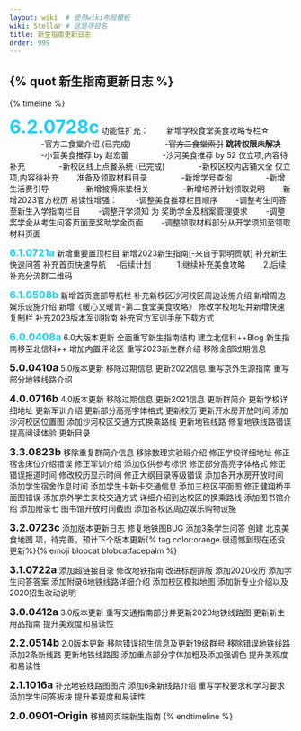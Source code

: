 ```yaml
---
layout: wiki  # 使用wiki布局模板
wiki: Stellar # 这是项目名
title: 新生指南更新日志
order: 999
---
```


## {% quot 新生指南更新日志 %}

<!-- {% timeline hide:user-info api:https://api.github.com/repos/840119580/blog-issues/issues %}{% endtimeline %} -->

{% timeline %}
<!-- node 2023 年 7 月 28 日 -->
<font size=6 style="color:#1cd0fd;">**6.2.0728c**</font>
功能性扩充：
&emsp;&emsp;新增学校食堂美食攻略专栏☆
&emsp;&emsp;&emsp;&emsp;-官方二食堂介绍 (已完成)
&emsp;&emsp;&emsp;&emsp;-<font style="text-decoration:line-through;">官方二食堂索引</font> <b>跳转权限未解决</b>
&emsp;&emsp;&emsp;&emsp;-小营美食推荐 by 赵宏蕾
&emsp;&emsp;&emsp;&emsp;-沙河美食推荐 by 52 仅立项,内容待补充
&emsp;&emsp;&emsp;&emsp;-新校区线上点餐系统 (已完成)
&emsp;&emsp;&emsp;&emsp;-新校区校内店铺大全 仅立项,内容待补充
&emsp;&emsp;准备及领取材料目录
&emsp;&emsp;&emsp;&emsp;-新增学号查询
&emsp;&emsp;&emsp;&emsp;-新增生活费引导
&emsp;&emsp;&emsp;&emsp;-新增被褥床垫相关
&emsp;&emsp;&emsp;&emsp;-新增培养计划领取说明
&emsp;&emsp;新增2023官方校历
易读性增强：
&emsp;&emsp;-调整美食推荐栏目顺序
&emsp;&emsp;-调整考生问答至新生入学指南栏目
&emsp;&emsp;-调整开学须知 为 奖助学金及档案管理要求
&emsp;&emsp;-调整奖学金从考生问答页面至奖助学金页面
&emsp;&emsp;-调整领取材料部分从开学须知至领取材料页面
<!-- node 2023 年 7 月 21 日 -->
<font size=4 style="color:#1cd0fd;">**6.1.0721a**</font>
新增重要置顶栏目
新增2023新生指南[-来自于郭明贡献]
补充新生快速问答
补充首页快速导航
&emsp;-后续计划：
&emsp;&emsp;1.继续补充美食攻略
&emsp;&emsp;2.后续补充分流群二维码
<!-- node 2023 年 5 月 8 日 -->
<font size=4 style="color:#1cd0fd;">**6.1.0508b**</font>
新增首页底部导航栏
补充新校区沙河校区周边设施介绍
新增周边娱乐设施介绍
新增《暖心又暖胃-第二食堂美食攻略》
修改学校地址并新增快速复制栏
补充2023版本军训指南
补充官方军训手册下载方式
<!-- node 2023 年 4 月 8 日 -->
<font size=4 style="color:#1cd0fd;">**6.0.0408a**</font>
6.0大版本更新
全面重写新生指南结构
建立北信科++Blog
新生指南移至北信科++
增加内置评论区
重写2023新生群介绍
移除全部过期信息
<!-- node 2022 年 4 月 10 日 -->
<font size=4>**5.0.0410a**</font>
5.0版本更新 
移除过期信息 更新2022信息
重写京外生源指南
重写部分地铁线路介绍
<!-- node 2021 年 7 月 16 日 -->
<font size=4>**4.0.0716b**</font>
4.0版本更新 
移除过期信息 更新2021信息
更新群简介
更新学校详细地址
更新军训介绍
更新部分高亮字体格式
更新校历
更新开水房开放时间
添加沙河校区位置图
添加沙河校区交通方式换乘路线
更新地铁线路 修复地铁线路错误
提高阅读体验 更新目录
<!-- node 2020 年 8 月 23 日 -->
<font size=4>**3.3.0823b**</font>
移除重复群简介信息
移除数理实验班介绍
修正学校详细地址
修正宿舍床位介绍错误
修正军训介绍 添加仅供参考标识
修正部分高亮字体格式
修正错误报道时间 修改校历显示时间
修正大纲目录等级错误
添加各开水房开放时间
添加学生宿舍作息时间
添加学生卡新卡交通信息
添加三校区平面图 修正健翔桥平面图错误
添加京外学生来校交通方式
详细介绍到达校区的换乘路线
添加图书馆介绍
添加附录七 图书馆开放时间截图
添加各校区周边娱乐购物设施
<!-- node 2020 年 7 月 23 日 -->
<font size=4>**3.2.0723c**</font>
添加版本更新日志
修复地铁图BUG
添加3条学生问答
创建 北京美食地图 项，待完善，预计下个版本更新{% tag color:orange 很遗憾到现在还没更新%}{% emoji blobcat blobcatfacepalm %}
<!-- node 2020 年 7 月 22 日 -->
<font size=4>**3.1.0722a**</font>
添加超链接目录
修改地铁指南
改进标题排版
添加2020校历
添加学生问答答案
添加附录6地铁线路详细介绍
添加校区模拟地图
添加新专业介绍以及2020招生改动说明
<!-- node 2020 年 3 月 12 日 -->
<font size=4>**3.0.0412a**</font>
3.0版本更新
重写交通指南部分并更新2020地铁线路图
更新新生用品指南
提升美观度和易读性
<!-- node 2019 年 5 月 14 日 -->
<font size=4>**2.2.0514b**</font>
2.0版本更新
移除错误招生信息及更新19级群号
移除错误地铁线路添加2条新线路
更新地铁线路图
添加重点部分字体加粗及添加强调色
提升美观度和易读性
<!-- node 2018 年 10 月 16 日 -->
<font size=4>**2.1.1016a**</font>
补充地铁线路图图片
添加6条新线路介绍
重写学校要求和学习要求
添加学生问答板块
提升美观度和易读性
<!-- node 2018 年 9 月 -->
<font size=4>**2.0.0901-Origin**</font>
移植网页端新生指南
{% endtimeline %}

